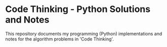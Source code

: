 # Code Thinking - Python Solutions and Notes 
 
This repository documents my programming (Python) implementations and notes for the algorithm problems in 'Code Thinking'. 
